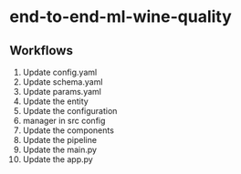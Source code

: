 # end-to-end-ml-wine-quality

## Workflows
1. Update config.yaml
2. Update schema.yaml
3. Update params.yaml
4. Update the entity
5. Update the configuration 
6. manager in src config
7. Update the components
8. Update the pipeline
9. Update the main.py
10. Update the app.py